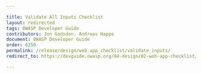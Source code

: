 ```yaml
---

title: Validate All Inputs Checklist
layout: redirected
tags: OWASP Developer Guide
contributors: Jon Gadsden, Andreas Happe
document: OWASP Developer Guide
order: 6250
permalink: /release/design/web_app_checklist/validate_inputs/
redirect_to: https://devguide.owasp.org/04-design/02-web-app-checklist/05-validate-inputs/

---
```

